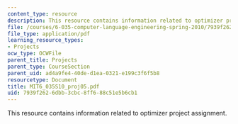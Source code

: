```yaml
---
content_type: resource
description: This resource contains information related to optimizer project assignment.
file: /courses/6-035-computer-language-engineering-spring-2010/7939f2626dbb3cbc8ff688c51e5b6cb1_MIT6_035S10_proj05.pdf
file_type: application/pdf
learning_resource_types:
- Projects
ocw_type: OCWFile
parent_title: Projects
parent_type: CourseSection
parent_uid: ad4a9fe4-40de-d1ea-0321-e199c3f6f5b8
resourcetype: Document
title: MIT6_035S10_proj05.pdf
uid: 7939f262-6dbb-3cbc-8ff6-88c51e5b6cb1
---
```

This resource contains information related to optimizer project assignment.

